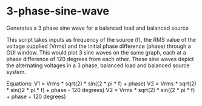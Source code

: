 # 3-phase-sine-wave
Generates a 3 phase sine wave for a balanced load and balanced source

This script takes inputs as frequency of the source (f), the RMS value of the voltage supplied (Vrms) and the initial phase difference (phase) through a GUI window.
This would plot 3 sine waves on the same graph, each at a phase difference of 120 degrees from each other.
These sine waves depict the alternating voltages in a 3 phase, balanced load and balanced source system.

Equations:
V1 = Vrms * sqrt(2) * sin((2 * pi * f) + phase)
V2 = Vrms * sqrt(2) * sin((2 * pi * f) + phase - 120 degrees)
V2 = Vrms * sqrt(2) * sin((2 * pi * f) + phase + 120 degrees)
